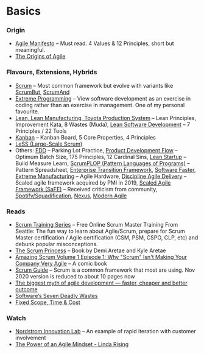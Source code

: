 # Basics
### Origin
- [Agile Manifesto](https://agilemanifesto.org/) – Must read. 4 Values & 12 Principles, short but meaningful.
- [The Origins of Agile](https://svpg.com/the-origins-of-agile/)

### Flavours, Extensions, Hybrids
- [Scrum](https://www.scrum.org/) – Most common framework but evolve with variants like [ScrumBut](https://www.scrum.org/resources/what-scrumbut), [ScrumAnd](https://www.scrum.org/resources/blog/scrumand-stance-requires-thought-and-discipline-0)
- [Extreme Programming](http://www.extremeprogramming.org/) – View software development as an exercise in coding rather than an exercise in management. One of my personal favourite.
- [Lean, Lean Manufacturing, Toyota Production System](https://www.lean.org/) – Lean Principles, Improvement Kata, 8 Wastes (Muda), [Lean Software Development](http://www.poppendieck.com/) – 7 Principles / 22 Tools
- [Kanban](https://djaa.com/) – Kanban Board, 5 Core Properties, 4 Principles
- [LeSS (Large-Scale Scrum)](https://less.works/)
- Others: [FDD](http://www.featuredrivendevelopment.com/) – Parking Lot Practice, [Product Development Flow](http://lpd2.com/) – Optimum Batch Size, 175 Principles, 12 Cardinal Sins, [Lean Startup](http://theleanstartup.com/) – Build Measure Learn, [ScrumPLOP (Pattern Languages of Programs)](https://www.scrumplop.org/) – Pattern Spreadsheet, [Enterprise Transition Framework](https://www.youtube.com/watch?v=IrcSzVZRv8M), [Software Faster](https://dannorth.net/), [Extreme Manufacturing](https://dannorth.net/) – Agile Hardware, [Discipline Agile Delivery](https://www.pmi.org/disciplined-agile) – Scaled agile framework acquired by PMI in 2019, [Scaled Agile Framework (SaFE)](https://www.scaledagileframework.com/) – Received criticism from community, [Spotify/Squadification](https://labs.spotify.com/), [Nexus](https://scrum.org/nexus), [Modern Agile](https://modernagile.org/)

### Reads
- [Scrum Training Series](https://scrumtrainingseries.com) – Free Online Scrum Master Training From Seattle: The fun way to learn about Agile/Scrum, prepare for Scrum Master certification / Agile certification (CSM, PSM, CSPO, CLP, etc) and debunk popular misconceptions.
- [The Scrum Princess](https://issuu.com/demiaretae/docs/scrum_princess_interior) – Book by Demi Aretae and Kyle Aretae
- [Amazing Scrum Volume 1 Episode 1: Why "Scrum" Isn't Making Your Company Very Agile](https://seattlescrum.com/downloads/Why-Scrum-Isnt-Making-Your-Company-Very-Agile-v2.pdf) – A comic book
- [Scrum Guide](https://scrumguides.org/scrum-guide.html) – Scrum is a common framework that most are using. Nov 2020 version is reduced to about 10 pages now
- [The biggest myth of agile development — faster, cheaper and better outcome](https://medium.com/singapore-gds/the-biggest-myth-of-agile-development-faster-cheaper-and-better-outcome-27c20a95978c)
- [Software’s Seven Deadly Wastes](https://hackernoon.com/softwares-seven-deadly-wastes-8a88360d7027)
- [Fixed Scope, Time & Cost](https://crunchtech.medium.com/fixed-scope-time-cost-469b801282d4)

### Watch
- [Nordstrom Innovation Lab](https://www.youtube.com/watch?v=2NFH3VC6LNs) – An example of rapid iteration with customer involvement
- [The Power of an Agile Mindset - Linda Rising](https://www.youtube.com/watch?v=W47rcJowx7k)